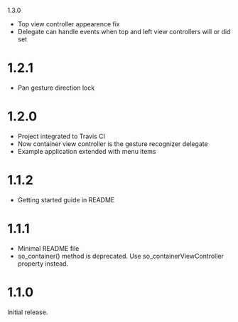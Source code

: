 1.3.0

* Top view controller appearence fix
* Delegate can handle events when top and left view controllers will or did set


# 1.2.1

* Pan gesture direction lock


# 1.2.0

* Project integrated to Travis CI
* Now container view controller is the gesture recognizer delegate
* Example application extended with menu items


# 1.1.2

* Getting started guide in README


# 1.1.1

* Minimal README file
* so_container() method is deprecated. Use so_containerViewController property instead.


# 1.1.0

Initial release.
